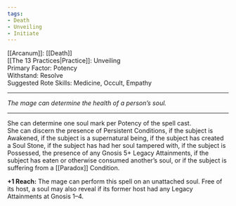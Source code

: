 ```yaml
---
tags:
- Death
- Unveiling
- Initiate
---
```


[[Arcanum]]: [[Death]]\
[[The 13 Practices|Practice]]: Unveiling\
Primary Factor: Potency\
Withstand: Resolve\
Suggested Rote Skills: Medicine, Occult, Empathy

---

_The mage can determine the health of a person’s soul._

---

She can determine one soul mark per Potency of the spell cast.\
She can discern the presence of Persistent Conditions, if the subject is Awakened, if the subject is a supernatural being, if the subject has created a Soul Stone, if the subject has had her soul tampered with, if the subject is Possessed, the presence of any Gnosis 5+ Legacy Attainments, if the subject has eaten or otherwise consumed another’s soul, or if the subject is suffering from a [[Paradox]] Condition.

**+1 Reach:** The mage can perform this spell on an unattached soul. Free of its host, a soul may also reveal if its former host had any Legacy Attainments at Gnosis 1–4.